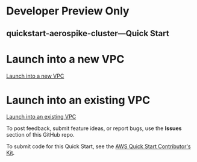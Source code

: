 # Developer Preview Only
## quickstart-aerospike-cluster—Quick Start

# Launch into a new VPC
[Launch into a new VPC](https://fwd.aws/d6nX8?)

# Launch into an existing VPC
[Launch into an existing VPC](https://fwd.aws/vM8jA?)

<!--
For architectural details, step-by-step instructions, and customization options, see the [deployment guide](https://aws-quickstart.github.io/quickstart-aerospike-cluster/).
//-->

To post feedback, submit feature ideas, or report bugs, use the **Issues** section of this GitHub repo. 

To submit code for this Quick Start, see the [AWS Quick Start Contributor's Kit](https://aws-quickstart.github.io/).
